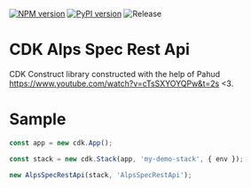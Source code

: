 [![NPM version](https://badge.fury.io/js/cdk-alps-spec-rest-api.svg)](https://badge.fury.io/js/cdk-alps-spec-rest-api)
[![PyPI version](https://badge.fury.io/py/cdk-alps-spec-rest-api.svg)](https://badge.fury.io/py/cdk-alps-spec-rest-api)
![Release](https://github.com/mmuller88/cdk-alps-spec-rest-api/workflows/Release/badge.svg)

# CDK Alps Spec Rest Api

CDK Construct library constructed with the help of Pahud https://www.youtube.com/watch?v=cTsSXYOYQPw&t=2s <3.

# Sample

```ts
const app = new cdk.App();

const stack = new cdk.Stack(app, 'my-demo-stack', { env });

new AlpsSpecRestApi(stack, 'AlpsSpecRestApi');
```
